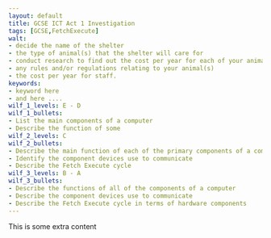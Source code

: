 ```yaml
---
layout: default
title: GCSE ICT Act 1 Investigation
tags: [GCSE,FetchExecute]
walt:
- decide the name of the shelter
- the type of animal(s) that the shelter will care for
- conduct research to find out the cost per year for each of your animal(s) for food, medical requirements e.g. vaccinations, other requirements e.g. bedding
- any rules and/or regulations relating to your animal(s)
- the cost per year for staff.
keywords:
- keyword here
- and here ....
wilf_1_levels: E - D
wilf_1_bullets:
- List the main components of a computer
- Describe the function of some
wilf_2_levels: C
wilf_2_bullets:
- Describe the main function of each of the primary components of a computer
- Identify the component devices use to communicate
- Describe the Fetch Execute cycle
wilf_3_levels: B - A
wilf_3_bullets:
- Describe the functions of all of the components of a computer
- Describe the component devices use to communicate
- Describe the Fetch Execute cycle in terms of hardware components
---
```


This is some extra content

